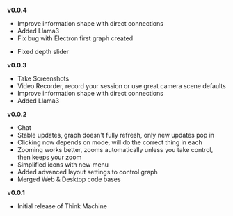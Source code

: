 **v0.0.4**
- Improve information shape with direct connections
- Added Llama3
- Fix bug with Electron first graph created
* Fixed depth slider

**v0.0.3**
- Take Screenshots
- Video Recorder, record your session or use great camera scene defaults
- Improve information shape with direct connections
- Added Llama3

**v0.0.2**
- Chat
- Stable updates, graph doesn't fully refresh, only new updates pop in
- Clicking now depends on mode, will do the correct thing in each
- Zooming works better, zooms automatically unless you take control, then keeps your zoom
- Simplified icons with new menu
- Added advanced layout settings to control graph
- Merged Web & Desktop code bases


**v0.0.1**
- Initial release of Think Machine
